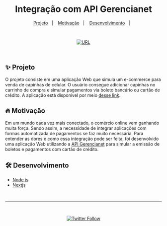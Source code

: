 <h1 align="center">
 Integração com API Gerencianet
</h1>
 
<p align="center">
 <a href="#-projeto">Projeto</a>&nbsp;&nbsp;&nbsp;|&nbsp;&nbsp;&nbsp;
 <a href="#-motivação">Motivação</a>&nbsp;&nbsp;&nbsp;|&nbsp;&nbsp;&nbsp;
 <a href="#%EF%B8%8F-desenvolvimento">Desenvolvimento</a>&nbsp;&nbsp;&nbsp;|&nbsp;&nbsp;&nbsp;
</p>
 
<br>
 
<p align="center">
 <a href="https://integration-gn-git-main-gustavofariaa.vercel.app/" target="_blank">
   <img alt="URL" src="https://img.shields.io/website?down_color=FE546F&style=for-the-badge&up_color=06d6a0&url=https://integration-gn-git-main-gustavofariaa.vercel.app/">
 </a>
</p>
 
<br>
 
## ✨ Projeto
 
O projeto consiste em uma aplicação Web que simula um e-commerce para venda de capinhas de celular. O usuário consegue adicionar capinhas no carrinho de compra e simular pagamentos via boleto bancário ou cartão de crédito. A aplicação está disponível por meio [desse link](https://integration-gn-git-main-gustavofariaa.vercel.app/).
 
## 🔥 Motivação
 
Em um mundo cada vez mais conectado, o comércio online vem ganhando muita força. Sendo assim, a necessidade de integrar aplicações com formas automatizada de pagamentos se faz muito necessária. Para entender as dores e como essa integração pode ser feita, foi desenvolvido uma aplicação Web utilizando a [API Gerencianet](https://dev.gerencianet.com.br/docs) para simular a emissão de boletos e pagamentos com cartão de crédito.
 
## 🛠️ Desenvolvimento
 
- [Node.js](https://nodejs.org/en/)
- [Nextjs](https://nextjs.org)
 
<br>
 
---
 
<br>
 
<p align="center">
 <a href="https://www.linkedin.com/in/gustavofariaa/" target="_blank">
   <img alt="Twitter Follow" src="https://img.shields.io/badge/Gustavo%20Faria-06d6a0?style=for-the-badge&logo=linkedin&logoColor=FFFFFF">
 </a>
</p>